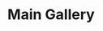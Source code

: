 ---
layout: album_gallery
title: "Main Gallery"
description: "Overview of all albums"
active: gallery
header-img: "img/gallery-bg.jpg"
images:

- image_path: /baohatran704/-1/20181206_132739_47582018_473690096371179_8235723898226246817_n.jpg
  resource: instagram
  gallery-folder: /gallery/baohatran704/
  gallery-name: -1
  gallery-date: March 2025
- image_path: /chin_19022/-1/20231008_130857_387771584_18103276195347304_9126053740173066463_n.jpg
  resource: instagram
  gallery-folder: /gallery/chin_19022/
  gallery-name: -1
  gallery-date: March 2025
- image_path: /HQT/ao_dai/757967479709178_419100599_757967663042493_3055947718044778055_n.jpg
  resource: facebook
  gallery-folder: /gallery/HQT/
  gallery-name: ao_dai
  gallery-date: February 2025
- image_path: /KIA/black/1788353691563672_321792906_8440366512702309_782643147337224616_n.jpg
  resource: facebook
  gallery-folder: /gallery/KIA/
  gallery-name: black
  gallery-date: February 2025
- image_path: /MyLinh/0/641309468120044_376692787_641309464786711_6424392186250198634_n.jpg
  resource: facebook
  gallery-folder: /gallery/MyLinh/
  gallery-name: 0
  gallery-date: February 2025
- image_path: /NguyenNhu(nana)/1/1304736054061234_470151310_1304736057394567_2691463150381463068_n.jpg
  resource: facebook
  gallery-folder: /gallery/NguyenNhu(nana)/
  gallery-name: 1
  gallery-date: February 2025
- image_path: /QuynhAlee/1/657268439746957_347417369_818341669806204_5436473948403198973_n.jpg
  resource: facebook
  gallery-folder: /gallery/QuynhAlee/
  gallery-name: 1
  gallery-date: February 2025
- image_path: /teamy_99/0/20240522_170644_445621949_18412537009065911_5973400965737675230_n.jpg
  resource: instagram
  gallery-folder: /gallery/teamy_99/
  gallery-name: 0
  gallery-date: March 2025
- image_path: /trangg.phaam/0/20220612_203259_287259600_122776380439825_8156829394252051726_n.jpg
  resource: instagram
  gallery-folder: /gallery/trangg.phaam/
  gallery-name: 0
  gallery-date: March 2025
- image_path: /TranThiQuynhMy/1/7120818174628022_398967361_7120820467961126_5438281890348323326_n.jpg
  resource: facebook
  gallery-folder: /gallery/TranThiQuynhMy/
  gallery-name: 1
  gallery-date: February 2025
- image_path: /_imnotteee/0/20230706_174404_358177647_2755720601234758_9144233044750135272_n.jpg
  resource: instagram
  gallery-folder: /gallery/_imnotteee/
  gallery-name: 0
  gallery-date: March 2025
---